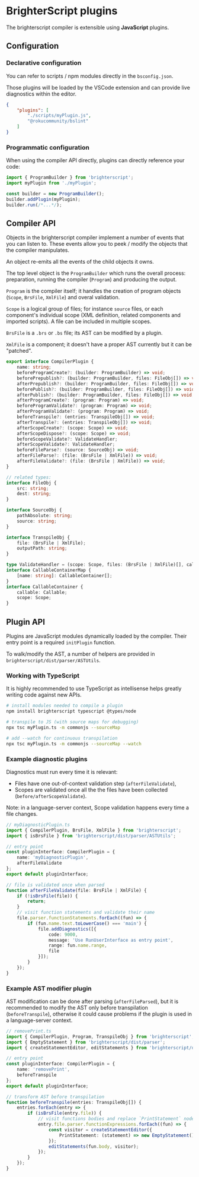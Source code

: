# BrighterScript plugins

The brighterscript compiler is extensible using **JavaScript** plugins.

## Configuration

### Declarative configuration

You can refer to scripts / npm modules directly in the `bsconfig.json`.

Those plugins will be loaded by the VSCode extension and can provide live diagnostics within the editor.

```json
{
    "plugins": [
        "./scripts/myPlugin.js",
        "@rokucommunity/bslint"
    ]
}
```

### Programmatic configuration

When using the compiler API directly, plugins can directly reference your code:

```typescript
import { ProgramBuilder } from 'brighterscript';
import myPlugin from './myPlugin';

const builder = new ProgramBuilder();
builder.addPlugin(myPlugin);
builder.run(/*...*/);
```

## Compiler API

Objects in the brighterscript compiler implement a number of events that you can listen to. These events allow you to peek / modify the objects that the compiler manipulates.

An object re-emits all the events of the child objects it owns.

The top level object is the `ProgramBuilder` which runs the overall process: preparation, running the compiler (`Program`) and producing the output.

`Program` is the compiler itself; it handles the creation of program objects (`Scope`, `BrsFile`, `XmlFile`) and overal validation.

`Scope` is a logical group of files; for instance `source` files, or each component's individual scope (XML definition, related components and imported scripts). A file can be included in multiple scopes.

`BrsFile` is a `.brs` or `.bs` file; its AST can be modified by a plugin.

`XmlFile` is a component; it doesn't have a proper AST currently but it can be "patched".

```typescript
export interface CompilerPlugin {
    name: string;
    beforeProgramCreate?: (builder: ProgramBuilder) => void;
    beforePrepublish?: (builder: ProgramBuilder, files: FileObj[]) => void;
    afterPrepublish?: (builder: ProgramBuilder, files: FileObj[]) => void;
    beforePublish?: (builder: ProgramBuilder, files: FileObj[]) => void;
    afterPublish?: (builder: ProgramBuilder, files: FileObj[]) => void;
    afterProgramCreate?: (program: Program) => void;
    beforeProgramValidate?: (program: Program) => void;
    afterProgramValidate?: (program: Program) => void;
    beforeTranspile?: (entries: TranspileObj[]) => void;
    afterTranspile?: (entries: TranspileObj[]) => void;
    afterScopeCreate?: (scope: Scope) => void;
    afterScopeDispose?: (scope: Scope) => void;
    beforeScopeValidate?: ValidateHandler;
    afterScopeValidate?: ValidateHandler;
    beforeFileParse?: (source: SourceObj) => void;
    afterFileParse?: (file: (BrsFile | XmlFile)) => void;
    afterFileValidate?: (file: (BrsFile | XmlFile)) => void;
}

// related types:
interface FileObj {
    src: string;
    dest: string;
}

interface SourceObj {
    pathAbsolute: string;
    source: string;
}

interface TranspileObj {
    file: (BrsFile | XmlFile);
    outputPath: string;
}

type ValidateHandler = (scope: Scope, files: (BrsFile | XmlFile)[], callables: CallableContainerMap) => void;
interface CallableContainerMap {
    [name: string]: CallableContainer[];
}
interface CallableContainer {
    callable: Callable;
    scope: Scope;
}
```

## Plugin API

Plugins are JavaScript modules dynamically loaded by the compiler. Their entry point is a required `initPlugin` function.

To walk/modify the AST, a number of helpers are provided in `brighterscript/dist/parser/ASTUtils`.

### Working with TypeScript

It is highly recommended to use TypeScript as intellisense helps greatly writing code against new APIs.

```bash
# install modules needed to compile a plugin
npm install brighterscript typescript @types/node

# transpile to JS (with source maps for debugging)
npx tsc myPlugin.ts -m commonjs --sourceMap

# add --watch for continuous transpilation
npx tsc myPlugin.ts -m commonjs --sourceMap --watch
```

### Example diagnostic plugins

Diagnostics must run every time it is relevant:

- Files have one out-of-context validation step (`afterFileValidate`),
- Scopes are validated once all the the files have been collected (`before/afterScopeValidate`).

Note: in a language-server context, Scope validation happens every time a file changes.

```typescript
// myDiagnosticPlugin.ts
import { CompilerPlugin, BrsFile, XmlFile } from 'brighterscript';
import { isBrsFile } from 'brighterscript/dist/parser/ASTUtils';

// entry point
const pluginInterface: CompilerPlugin = {
    name: 'myDiagnosticPlugin',
    afterFileValidate
};
export default pluginInterface;

// file is validated once when parsed
function afterFileValidate(file: BrsFile | XmlFile) {
    if (!isBrsFile(file)) {
        return;
    }
    // visit function statements and validate their name
    file.parser.functionStatements.forEach((fun) => {
        if (fun.name.text.toLowerCase() === 'main') {
            file.addDiagnostics([{
                code: 9000,
                message: 'Use RunUserInterface as entry point',
                range: fun.name.range,
                file
            }]);
        }
    });
}
```

### Example AST modifier plugin

AST modification can be done after parsing (`afterFileParsed`), but it is recommended to modify the AST only before transpilation (`beforeTranspile`), otherwise it could cause problems if the plugin is used in a language-server context.

```typescript
// removePrint.ts
import { CompilerPlugin, Program, TranspileObj } from 'brighterscript';
import { EmptyStatement } from 'brighterscript/dist/parser';
import { createStatementEditor, editStatements } from 'brighterscript/dist/parser/ASTUtils';

// entry point
const pluginInterface: CompilerPlugin = {
    name: 'removePrint',
    beforeTranspile
};
export default pluginInterface;

// transform AST before transpilation
function beforeTranspile(entries: TranspileObj[]) {
    entries.forEach(entry => {
        if (isBrsFile(entry.file)) {
            // visit functions bodies and replace `PrintStatement` nodes with `EmptyStatement`
            entry.file.parser.functionExpressions.forEach((fun) => {
                const visitor = createStatementEditor({
                    PrintStatement: (statement) => new EmptyStatement()
                });
                editStatements(fun.body, visitor);
            });
        }
    });
}
```
